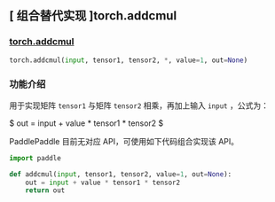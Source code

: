 ## [ 组合替代实现 ]torch.addcmul

### [torch.addcmul](https://pytorch.org/docs/master/generated/torch.addcmul.html#torch.addcmul)
```python
torch.addcmul(input, tensor1, tensor2, *, value=1, out=None)
```

###  功能介绍
用于实现矩阵 `tensor1` 与矩阵 `tensor2` 相乘，再加上输入 `input` ，公式为：

$ out =  input + value *  tensor1 * tensor2 $

PaddlePaddle 目前无对应 API，可使用如下代码组合实现该 API。

```python
import paddle

def addcmul(input, tensor1, tensor2, value=1, out=None):
    out = input + value * tensor1 * tensor2
    return out
```
